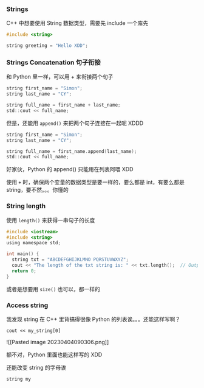 ### Strings

C++ 中想要使用 String 数据类型，需要先 include 一个库先

```c
#include <string>

string greeting = "Hello XDD";
```

### Strings Concatenation 句子衔接

和 Python 里一样，可以用 + 来衔接两个句子

```c
string first_name = "Simon";
string last_name = "CY";

string full_name = first_name + last_name;
std::cout << full_name;
```

但是，还能用 `append()` 来把两个句子连接在一起呢 XDDD

```c
string first_name = "Simon";
string last_name = "CY";

string full_name = first_name.append(last_name);
std::cout << full_name;
```

好家伙，Python 的 append() 只能用在列表阿喂 XDD

使用 `+` 时，确保两个变量的数据类型是要一样的，要么都是 int，有要么都是 string，要不然。。。你懂的

### String length

使用 `length()` 来获得一串句子的长度

```c
#include <iostream>
#include <string>
using namespace std;

int main() {
  string txt = "ABCDEFGHIJKLMNO PQRSTUVWXYZ";
  cout << "The length of the txt string is: " << txt.length();  // Output = 27, 因为空格也算哦 XDD
  return 0;
}
```

或者是想要用 `size()` 也可以，都一样的

### Access string

我发现 string 在 C++ 里背搞得很像 Python 的列表诶。。。还能这样写啊？

`cout << my_string[0]`

![[Pasted image 20230404090306.png]]

额不对，Python 里面也能这样写的 XDD

还能改变 string 的字母诶

```c
string my
```
